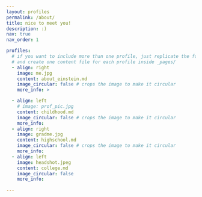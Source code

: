 ```yaml
---
layout: profiles
permalink: /about/
title: nice to meet you!
description: :)
nav: true
nav_order: 1

profiles:
  # if you want to include more than one profile, just replicate the following block
  # and create one content file for each profile inside _pages/
  - align: right
    image: me.jpg
    content: about_einstein.md
    image_circular: false # crops the image to make it circular
    more_info: >

  - align: left
    # image: prof_pic.jpg
    content: childhood.md
    image_circular: false # crops the image to make it circular
    more_info:  
  - align: right
    image: gradme.jpg
    content: highschool.md
    image_circular: false # crops the image to make it circular
    more_info: 
  - align: left
    image: headshot.jpeg
    content: college.md
    image_circular: false
    more_info:
      
---
```

